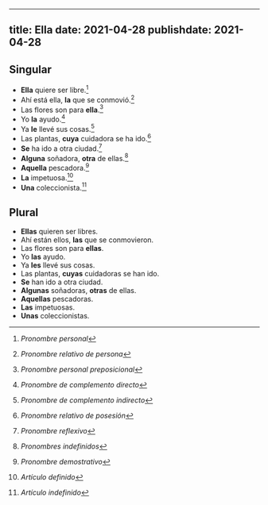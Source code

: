
---
title: Ella
date: 2021-04-28
publishdate: 2021-04-28
---

## Singular

- **Ella** quiere ser libre.[^1]
- Ahí está ella, **la** que se conmovió.[^2]
- Las flores son para **ella**.[^3]
- Yo **la** ayudo.[^4]
- Ya **le** llevé sus cosas.[^5]
- Las plantas, **cuya** cuidadora se ha ido.[^6]
- **Se** ha ido a otra ciudad.[^7]
- **Alguna** soñadora, **otra** de ellas.[^8]
- **Aquella** pescadora.[^9]
- **La** impetuosa.[^10]
- **Una** coleccionista.[^11]

## Plural

- **Ellas** quieren ser libres.
- Ahí están ellos, **las** que se conmovieron.
- Las flores son para **ellas**.
- Yo **las** ayudo.
- Ya **les** llevé sus cosas.
- Las plantas, **cuyas** cuidadoras se han ido.
- **Se** han ido a otra ciudad.
- **Algunas** soñadoras, **otras** de ellas.
- **Aquellas** pescadoras.
- **Las** impetuosas.
- **Unas** coleccionistas.

[^1]: *Pronombre personal*
[^2]: *Pronombre relativo de persona*
[^3]: *Pronombre personal preposicional*
[^4]: *Pronombre de complemento directo*
[^5]: *Pronombre de complemento indirecto*
[^6]: *Pronombre relativo de posesión*
[^7]: *Pronombre reflexivo*
[^8]: *Pronombres indefinidos*
[^9]: *Pronombre demostrativo*
[^10]: *Artículo definido*
[^11]: *Artículo indefinido*

